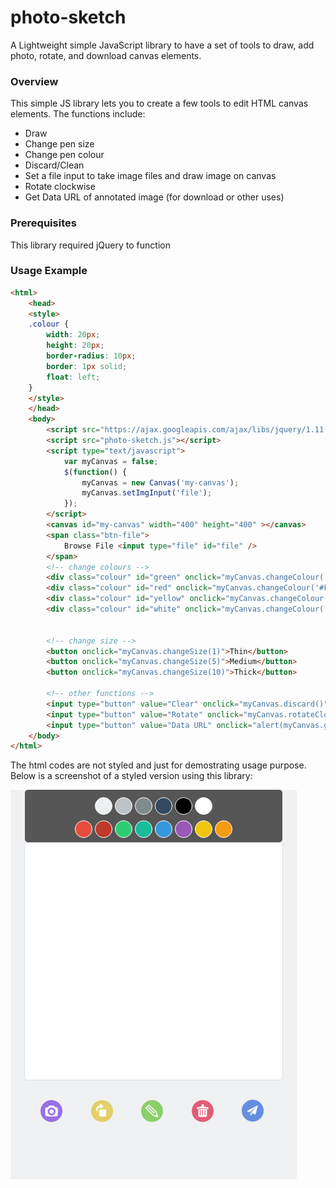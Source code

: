 # photo-sketch
A Lightweight simple JavaScript library to have a set of tools to draw, add photo, rotate, and download canvas elements. 
### Overview
This simple JS library lets you to create a few tools to edit HTML canvas elements. The functions include:
* Draw
* Change pen size
* Change pen colour
* Discard/Clean
* Set a file input to take image files and draw image on canvas
* Rotate clockwise
* Get Data URL of annotated image (for download or other uses)

### Prerequisites
This library required jQuery to function

### Usage Example
```html
<html>
    <head>
    <style>
    .colour {
        width: 20px;
        height: 20px;
        border-radius: 10px;
        border: 1px solid;
        float: left;
    }
    </style>
    </head>
    <body>
        <script src="https://ajax.googleapis.com/ajax/libs/jquery/1.11.2/jquery.min.js"></script>
        <script src="photo-sketch.js"></script>
        <script type="text/javascript">
            var myCanvas = false;
            $(function() {
                myCanvas = new Canvas('my-canvas');
                myCanvas.setImgInput('file');
            });
        </script>
        <canvas id="my-canvas" width="400" height="400" ></canvas>
        <span class="btn-file">
            Browse File <input type="file" id="file" />
        </span>
        <!-- change colours -->
        <div class="colour" id="green" onclick="myCanvas.changeColour('green')"></div>
        <div class="colour" id="red" onclick="myCanvas.changeColour('#FF0000')"></div>
        <div class="colour" id="yellow" onclick="myCanvas.changeColour('yellow')"></div>
        <div class="colour" id="white" onclick="myCanvas.changeColour('white')"></div>


        <!-- change size -->
        <button onclick="myCanvas.changeSize(1)">Thin</button>
        <button onclick="myCanvas.changeSize(5)">Medium</button>
        <button onclick="myCanvas.changeSize(10)">Thick</button>

        <!-- other functions -->
        <input type="button" value="Clear" onclick="myCanvas.discard()" />
        <input type="button" value="Rotate" onclick="myCanvas.rotateClockwise()" />
        <input type="button" value="Data URL" onclick="alert(myCanvas.getDataURL());" />
    </body>
</html>
```
The html codes are not styled and just for demostrating usage purpose. 
Below is a screenshot of a styled version using this library:

![Example Screenshot](https://github.com/xixi919/photo-sketch/blob/master/example.png?raw=true)

